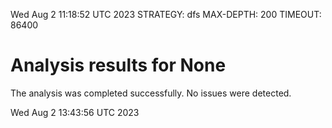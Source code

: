 Wed Aug  2 11:18:52 UTC 2023
STRATEGY: dfs
MAX-DEPTH: 200
TIMEOUT: 86400
# Analysis results for None
The analysis was completed successfully. No issues were detected.

Wed Aug  2 13:43:56 UTC 2023
